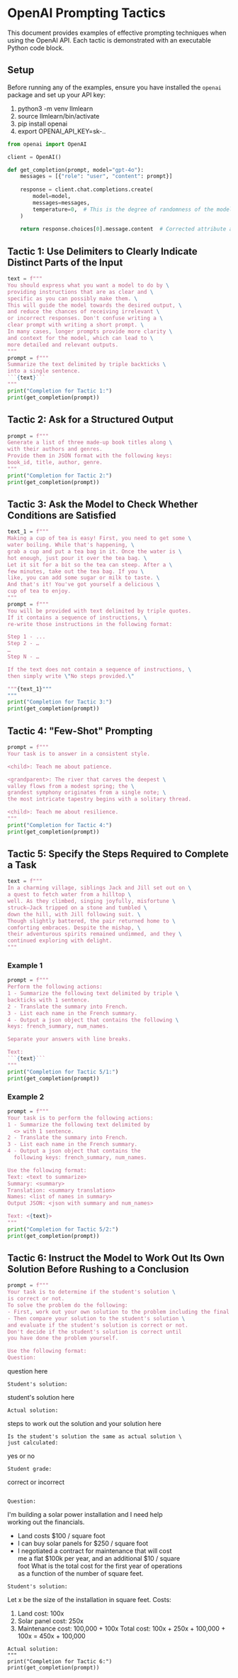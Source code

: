 # OpenAI Prompting Tactics

This document provides examples of effective prompting techniques when using the OpenAI API. Each tactic is demonstrated with an executable Python code block.

## Setup
Before running any of the examples, ensure you have installed the `openai` package and set up your API key:

1. python3 -m venv llmlearn
2. source llmlearn/bin/activate
3. pip install openai
4. export OPENAI_API_KEY=sk-..


```python
from openai import OpenAI

client = OpenAI()

def get_completion(prompt, model="gpt-4o"):
    messages = [{"role": "user", "content": prompt}]
    
    response = client.chat.completions.create(
        model=model,
        messages=messages,
        temperature=0,  # This is the degree of randomness of the model's output
    )
    
    return response.choices[0].message.content  # Corrected attribute access
```

## Tactic 1: Use Delimiters to Clearly Indicate Distinct Parts of the Input

```python
text = f"""
You should express what you want a model to do by \
providing instructions that are as clear and \
specific as you can possibly make them. \
This will guide the model towards the desired output, \
and reduce the chances of receiving irrelevant \
or incorrect responses. Don't confuse writing a \
clear prompt with writing a short prompt. \
In many cases, longer prompts provide more clarity \
and context for the model, which can lead to \
more detailed and relevant outputs.
"""
prompt = f"""
Summarize the text delimited by triple backticks \
into a single sentence.
```{text}```
"""
print("Completion for Tactic 1:")
print(get_completion(prompt))
```

## Tactic 2: Ask for a Structured Output

```python
prompt = f"""
Generate a list of three made-up book titles along \
with their authors and genres. 
Provide them in JSON format with the following keys: 
book_id, title, author, genre.
"""
print("Completion for Tactic 2:")
print(get_completion(prompt))
```

## Tactic 3: Ask the Model to Check Whether Conditions are Satisfied

```python
text_1 = f"""
Making a cup of tea is easy! First, you need to get some \
water boiling. While that's happening, \
grab a cup and put a tea bag in it. Once the water is \
hot enough, just pour it over the tea bag. \
Let it sit for a bit so the tea can steep. After a \
few minutes, take out the tea bag. If you \
like, you can add some sugar or milk to taste. \
And that's it! You've got yourself a delicious \
cup of tea to enjoy.
"""
prompt = f"""
You will be provided with text delimited by triple quotes. 
If it contains a sequence of instructions, \
re-write those instructions in the following format:

Step 1 - ...
Step 2 - …
…
Step N - …

If the text does not contain a sequence of instructions, \
then simply write \"No steps provided.\"

"""{text_1}"""
"""
print("Completion for Tactic 3:")
print(get_completion(prompt))
```

## Tactic 4: "Few-Shot" Prompting

```python
prompt = f"""
Your task is to answer in a consistent style.

<child>: Teach me about patience.

<grandparent>: The river that carves the deepest \
valley flows from a modest spring; the \
grandest symphony originates from a single note; \
the most intricate tapestry begins with a solitary thread.

<child>: Teach me about resilience.
"""
print("Completion for Tactic 4:")
print(get_completion(prompt))
```

## Tactic 5: Specify the Steps Required to Complete a Task

```python
text = f"""
In a charming village, siblings Jack and Jill set out on \
a quest to fetch water from a hilltop \
well. As they climbed, singing joyfully, misfortune \
struck—Jack tripped on a stone and tumbled \
down the hill, with Jill following suit. \
Though slightly battered, the pair returned home to \
comforting embraces. Despite the mishap, \
their adventurous spirits remained undimmed, and they \
continued exploring with delight.
"""
```

### Example 1
```python
prompt = f"""
Perform the following actions: 
1 - Summarize the following text delimited by triple \
backticks with 1 sentence.
2 - Translate the summary into French.
3 - List each name in the French summary.
4 - Output a json object that contains the following \
keys: french_summary, num_names.

Separate your answers with line breaks.

Text:
```{text}```
"""
print("Completion for Tactic 5/1:")
print(get_completion(prompt))
```

### Example 2
```python
prompt = f"""
Your task is to perform the following actions: 
1 - Summarize the following text delimited by 
  <> with 1 sentence.
2 - Translate the summary into French.
3 - List each name in the French summary.
4 - Output a json object that contains the 
  following keys: french_summary, num_names.

Use the following format:
Text: <text to summarize>
Summary: <summary>
Translation: <summary translation>
Names: <list of names in summary>
Output JSON: <json with summary and num_names>

Text: <{text}>
"""
print("Completion for Tactic 5/2:")
print(get_completion(prompt))
```

## Tactic 6: Instruct the Model to Work Out Its Own Solution Before Rushing to a Conclusion

```python
prompt = f"""
Your task is to determine if the student's solution \
is correct or not.
To solve the problem do the following:
- First, work out your own solution to the problem including the final total. 
- Then compare your solution to the student's solution \
and evaluate if the student's solution is correct or not. 
Don't decide if the student's solution is correct until 
you have done the problem yourself.

Use the following format:
Question:
```
question here
```
Student's solution:
```
student's solution here
```
Actual solution:
```
steps to work out the solution and your solution here
```
Is the student's solution the same as actual solution \
just calculated:
```
yes or no
```
Student grade:
```
correct or incorrect
```

Question:
```
I'm building a solar power installation and I need help \
working out the financials. 
- Land costs $100 / square foot
- I can buy solar panels for $250 / square foot
- I negotiated a contract for maintenance that will cost \
me a flat $100k per year, and an additional $10 / square \
foot
What is the total cost for the first year of operations \
as a function of the number of square feet.
``` 
Student's solution:
```
Let x be the size of the installation in square feet.
Costs:
1. Land cost: 100x
2. Solar panel cost: 250x
3. Maintenance cost: 100,000 + 100x
Total cost: 100x + 250x + 100,000 + 100x = 450x + 100,000
```
Actual solution:
"""
print("Completion for Tactic 6:")
print(get_completion(prompt))
```